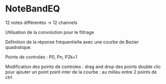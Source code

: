# NoteBandEQ
12 notes différentes -> 12 channels

Utilisation de la convolution pour le filtrage

Définition de la réponse fréquentielle avec une courbe de Bezier quadratique.

Points de controles :
    P0, Pn, P2k+1
    
Modification des points de controles :
    drag and drop des points
    double clic pour ajouter un point
    point inter de la courbe : au milieu entre 2 points de ctrl
    